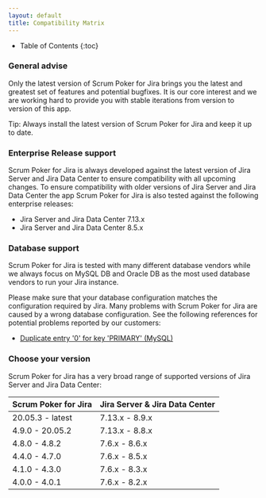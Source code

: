 ```yaml
---
layout: default
title: Compatibility Matrix
---
```


* Table of Contents
{:toc}

### General advise

Only the latest version of Scrum Poker for Jira brings you the latest and greatest set of features and potential bugfixes.
It is our core interest and we are working hard to provide you with stable iterations from version to version of this app.

Tip: Always install the latest version of Scrum Poker for Jira and keep it up to date.

### Enterprise Release support

Scrum Poker for Jira is always developed against the latest version of Jira Server and Jira Data Center to ensure compatibility with all upcoming changes.
To ensure compatibility with older versions of Jira Server and Jira Data Center the app Scrum Poker for Jira is also tested against the following enterprise releases:

* Jira Server and Jira Data Center 7.13.x
* Jira Server and Jira Data Center 8.5.x

### Database support

Scrum Poker for Jira is tested with many different database vendors while we always focus on MySQL DB and Oracle DB as the most used database vendors to run your Jira instance.

Please make sure that your database configuration matches the configuration required by Jira.
Many problems with Scrum Poker for Jira are caused by a wrong database configuration.
See the following references for potential problems reported by our customers:

* [Duplicate entry '0' for key 'PRIMARY' (MySQL)](https://confluence.atlassian.com/jirakb/duplicate-entry-errors-in-logs-after-upgrading-jira-server-with-mysql-database-646251198.html)

### Choose your version

Scrum Poker for Jira has a very broad range of supported versions of Jira Server and Jira Data Center:

| Scrum Poker for Jira | Jira Server & Jira Data Center |
| -------------------- | ------------------------------ |
| 20.05.3 - latest     | 7.13.x - 8.9.x                 |
| 4.9.0 - 20.05.2      | 7.13.x - 8.8.x                 |
| 4.8.0 - 4.8.2        | 7.6.x - 8.6.x                  |
| 4.4.0 - 4.7.0        | 7.6.x - 8.5.x                  |
| 4.1.0 - 4.3.0        | 7.6.x - 8.3.x                  |
| 4.0.0 - 4.0.1        | 7.6.x - 8.2.x                  |
